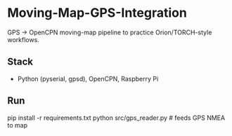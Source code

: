 # Moving-Map-GPS-Integration 
GPS → OpenCPN moving-map pipeline to practice Orion/TORCH-style workflows.

## Stack
- Python (pyserial, gpsd), OpenCPN, Raspberry Pi

## Run
pip install -r requirements.txt
python src/gps_reader.py  # feeds GPS NMEA to map